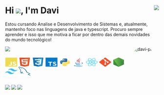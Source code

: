 <div> <img align="right" height="430em" src="./github.gif"/> <h1 align="left">Hi <img src="https://raw.githubusercontent.com/kaueMarques/kaueMarques/master/hi.gif" height="30px">, I'm Davi  </h1>
  <p align="left">Estou cursando Analise e Desenvolvimento de Sistemas e, atualmente, mantenho foco nas linguagens de java e typescript. Procuro sempre aprender e isso que me motiva a ficar por dentro das demais novidades do mundo tecnológico!</p>
  <img align="right" alt="davi-pic" height="200" style="border-radius:50px;" src="https://i.pinimg.com/originals/27/87/21/278721b05c9ce199d163c78d1f72f823.gif">
  <div> <img height="140em" src="https://github-readme-stats.vercel.app/api/top-langs/?username=davifernandes1&layout=compact&langs_count=7&theme=midnight-purple"/> </div>
  </div>
<div style="display: inline_block"><br>
  <img align="center" alt="Davi-Js" height="30" width="40" src="https://raw.githubusercontent.com/devicons/devicon/master/icons/javascript/javascript-plain.svg">
  <img align="center" alt="Davi-HTML" height="30" width="40" src="https://raw.githubusercontent.com/devicons/devicon/master/icons/html5/html5-original.svg">
  <img align="center" alt="Davi-CSS" height="30" width="40" src="https://raw.githubusercontent.com/devicons/devicon/master/icons/css3/css3-original.svg">
  <img align="center" alt="Davi-typ" height="30" width="40" src="https://raw.githubusercontent.com/devicons/devicon/master/icons/typescript/typescript-original.svg">
  <img align="center" alt="Davi-py" height="30" width="40" src="https://raw.githubusercontent.com/devicons/devicon/master/icons/python/python-original.svg">
  <img align="center" alt="Davi-java" height="30" width="40" src="https://raw.githubusercontent.com/devicons/devicon/master/icons/java/java-original.svg">
  <img align="center" alt="Davi-react" height="30" width="40" src="https://raw.githubusercontent.com/devicons/devicon/master/icons/react/react-original.svg">
  <img align="center" alt="Davi-git" height="30" width="40" src="https://raw.githubusercontent.com/devicons/devicon/master/icons/git/git-original.svg">
  <img align="center" alt="Davi-node" height="30" width="40" src="https://raw.githubusercontent.com/devicons/devicon/master/icons/nodejs/nodejs-original.svg">
  <img align="center" alt="Davi-tailwind" height="30" width="40" src="https://raw.githubusercontent.com/devicons/devicon/master/icons/tailwindcss/tailwindcss-original.svg">
  <img align="center" alt="Davi-mysql" height="30" width="40" src="https://raw.githubusercontent.com/devicons/devicon/master/icons/mysql/mysql-original.svg">

  
  
</div>
  
  ##
 
<div> 
  <a href="https://instagram.com/davi.fernanndes" target="_blank"><img src="https://img.shields.io/badge/-Instagram-%23E4405F?style=for-the-badge&logo=instagram&logoColor=white" target="_blank"></a>
  <a href = "mailto:fernandesvieiradavi@gmail.com"><img src="https://img.shields.io/badge/-Gmail-%23333?style=for-the-badge&logo=gmail&logoColor=white" target="_blank"></a>
  <a href="https://www.linkedin.com/in/davifernandesvieira/" target="_blank"><img src="https://img.shields.io/badge/-LinkedIn-%230077B5?style=for-the-badge&logo=linkedin&logoColor=white" target="_blank"></a> 
 
</div>
